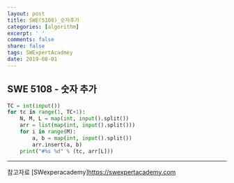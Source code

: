 ```yaml
---
layout: post
title: SWE(5108)_숫자추가
categories: [algorithm]
excerpt: ' '
comments: false
share: false
tags: SWExpertAcadmey
date: 2019-08-01
---
```


## SWE 5108 - 숫자 추가

```python
TC = int(input())
for tc in range(1, TC+1):
    N, M, L = map(int, input().split())
    arr = list(map(int, input().split()))
    for i in range(M):
        a, b = map(int, input().split())
        arr.insert(a, b)
    print("#%s %d" % (tc, arr[L]))

```

---

참고자료
[SWexperacademy]<https://swexpertacademy.com>
